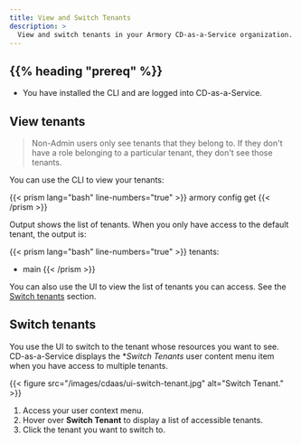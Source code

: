```yaml
---
title: View and Switch Tenants
description: >
  View and switch tenants in your Armory CD-as-a-Service organization.
---
```


## {{% heading "prereq" %}}

* You have installed the CLI and are logged into CD-as-a-Service.

## View tenants

>Non-Admin users only see tenants that they belong to. If they don't have a role belonging to a particular tenant, they don't see those tenants.

You can use the CLI to view your tenants:

{{< prism lang="bash" line-numbers="true" >}}
armory config get
{{< /prism >}}

Output shows the list of tenants. When you only have access to the default tenant, the output is:

{{< prism lang="bash" line-numbers="true" >}}
tenants:
 - main
{{< /prism >}}

You can also use the UI to view the list of tenants you can access. See the [Switch tenants](#switch-tenants) section.

## Switch tenants

You use the UI to switch to the tenant whose resources you want to see. CD-as-a-Service displays the **Switch Tenants* user content menu item when you have access to multiple tenants.

{{< figure src="/images/cdaas/ui-switch-tenant.jpg" alt="Switch Tenant." >}}

1. Access your user context menu.
1. Hover over **Switch Tenant** to display a list of accessible tenants.
1. Click the tenant you want to switch to.

